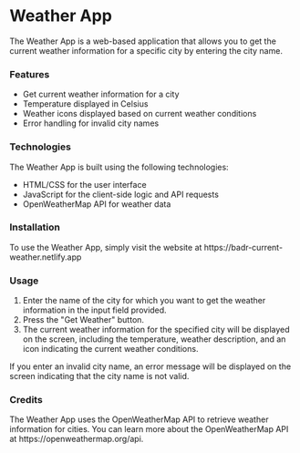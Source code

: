 <h1>Weather App</h1>
<p>The Weather App is a web-based application that allows you to get the current weather information for a specific city by entering the city name.</p>

<h3>Features</h3>
<ul>
<li>Get current weather information for a city</li>
<li>Temperature displayed in Celsius</li>
<li>Weather icons displayed based on current weather conditions</li>
<li>Error handling for invalid city names</li>
</ul>
<h3>Technologies</h3>
<p>The Weather App is built using the following technologies:<p>
<ul>
<li>HTML/CSS for the user interface</li>
<li>JavaScript for the client-side logic and API requests</li>
<li>OpenWeatherMap API for weather data</li>
</ul>
<h3>Installation</h3>
<p>To use the Weather App, simply visit the website at https://badr-current-weather.netlify.app<p>

<h3>Usage</h3>
<ol>
<li>Enter the name of the city for which you want to get the weather information in the input field provided.</li>
<li>Press the "Get Weather" button.</li>
<li>The current weather information for the specified city will be displayed on the screen, including the temperature, weather description, and an icon indicating the current weather conditions.</li>
</ol>
<p>If you enter an invalid city name, an error message will be displayed on the screen indicating that the city name is not valid.</p>

<h3>Credits</h3>
<p>The Weather App uses the OpenWeatherMap API to retrieve weather information for cities. You can learn more about the OpenWeatherMap API at https://openweathermap.org/api.</p>
